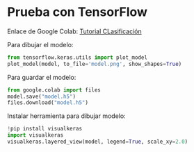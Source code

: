 # Prueba con TensorFlow

Enlace de Google Colab: [Tutorial CLasificación](https://colab.research.google.com/github/tensorflow/docs/blob/master/site/en/tutorials/keras/classification.ipynb)

Para dibujar el modelo:

```python
from tensorflow.keras.utils import plot_model
plot_model(model, to_file='model.png', show_shapes=True)
```

Para guardar el modelo:

```python
from google.colab import files
model.save("model.h5")
files.download("model.h5")
```

Instalar herramienta para dibujar modelo:
```python
!pip install visualkeras
import visualkeras
visualkeras.layered_view(model, legend=True, scale_xy=2.0)
```
